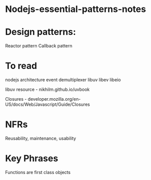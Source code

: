 # Nodejs-essential-patterns-notes


# Design patterns:

Reactor pattern
Callback pattern

# To read

nodejs architecture
event demultiplexer
libuv libev libeio

libuv resource - nikhilm.github.io/uvbook

Closures - developer.mozilla.org/en-US/docs/Web/Javascript/Guide/Closures



# NFRs

Reusability, maintenance, usability

# Key Phrases
Functions are first class objects
